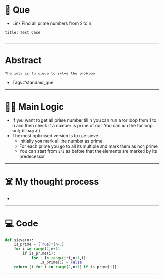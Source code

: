 # 🧩 Que
- Link
Find all prime numbers from 2 to n
```ad-question
title: Test Case


```

---
# Abstract
```ad-abstract
The idea is to sieve to solve the problem
```

- Tags #standard_que 
--- 
# 🕵️‍♂️ Main Logic
- If you want to get all prime number till n you can run a for loop from 1 to n and then check if a number is prime of not. You can run the for loop only till sqrt(i)
- The most optimised version is to use sieve. 
	- Initially you mark all the number as prime 
	- For each prime you go to all its multiple and mark them as non prime
	- You can start from `i*i` as before that the elements are marked by its predecessor

---
# ☠️ My thought process
- 
---

# 💻 Code
```python
def sieve(n):
	is_prime = [True]*(n+1)
	for i in range(2,n+1):
		if is_prime(i):
			for j in range(i*i,n+1,i):
				is_prime[i] = False
	return [i for i in range(2,n+1) if is_prime[i]]
```
---
